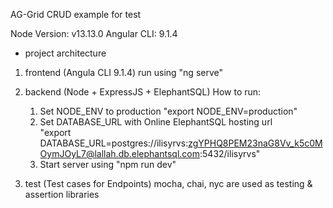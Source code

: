 AG-Grid CRUD example for test

Node Version: v13.13.0 Angular CLI: 9.1.4

* project architecture
1) frontend (Angula CLI 9.1.4) run using "ng serve"
2) backend (Node + ExpressJS + ElephantSQL)
    How to run:
    1. Set NODE_ENV to production "export NODE_ENV=production"
    2. Set DATABASE_URL with Online ElephantSQL hosting url                        
       "export DATABASE_URL=postgres://ilisyrvs:zgYPHQ8PEM23naG8Vv_k5c0MOymJOyL7@lallah.db.elephantsql.com:5432/ilisyrvs"
    3. Start server using "npm run dev"

3) test (Test cases for Endpoints) mocha, chai, nyc are used as testing & assertion libraries
